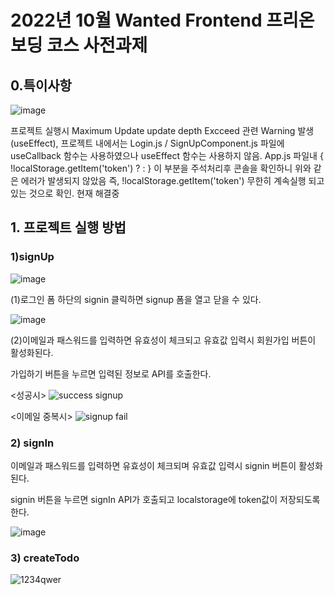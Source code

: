 # 2022년 10월 Wanted Frontend 프리온보딩 코스 사전과제


## 0.특이사항

![image](https://user-images.githubusercontent.com/103189961/195993322-f0b55c0f-8c09-4324-a476-65836af77d93.png)


프로젝트 실행시 Maximum Update update depth Excceed 관련 Warning 발생(useEffect), 프로젝트 내에서는 Login.js / SignUpComponent.js 파일에 useCallback 함수는 사용하였으나 useEffect 함수는 사용하지 않음. 
App.js 파일내 {  !localStorage.getItem('token') ? <Navigate to ="/" /> : <Navigate to="/todo" /> } 이 부분을 주석처리후 콘솔을 확인하니 위와 같은 에러가 발생되지 않았음
즉, !localStorage.getItem('token') 무한히 계속실행 되고 있는 것으로 확인. 현재 해결중





## 1. 프로젝트 실행 방법

### 1)signUp

![image](https://user-images.githubusercontent.com/103189961/195994049-9b37e102-cd87-42ff-88c4-fff518ef8868.png)

(1)로그인 폼 하단의 signin 클릭하면 signup 폼을 열고 닫을 수 있다.

![image](https://user-images.githubusercontent.com/103189961/195994122-af720260-aeb9-4360-8d60-589ce1b73f2d.png)

(2)이메일과 패스워드를 입력하면 유효성이 체크되고 유효값 입력시 회원가입 버튼이 활성화된다.

가입하기 버튼을 누르면 입력된 정보로 API를 호출한다.

<성공시>
![success signup](https://user-images.githubusercontent.com/103189961/195993571-62582859-22b7-41a7-934b-0e5800daed7a.JPG)

<이메일 중복시>
![signup fail](https://user-images.githubusercontent.com/103189961/195993581-76b97c6c-abda-4a95-813c-652f41f4e99e.JPG)

### 2) signIn

이메일과 패스워드를 입력하면 유효성이 체크되며 유효값 입력시 signin 버튼이 활성화된다. 

signin 버튼을 누르면 signIn API가 호출되고 localstorage에 token값이 저장되도록 한다.

![image](https://user-images.githubusercontent.com/103189961/195994196-b947c2b3-9d4c-4e44-b7e1-69148696f903.png)

### 3) createTodo


![1234qwer](https://user-images.githubusercontent.com/103189961/195993823-f0a6adf8-310b-462c-80c2-696c530636ce.JPG)


